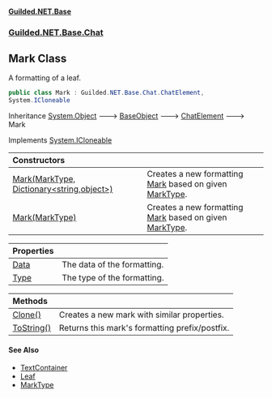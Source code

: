 #### [Guilded.NET.Base](Guilded_NET_Base.md 'Guilded.NET.Base')
### [Guilded.NET.Base.Chat](Guilded_NET_Base.md#Guilded_NET_Base_Chat 'Guilded.NET.Base.Chat')
## Mark Class
A formatting of a leaf.  
```csharp
public class Mark : Guilded.NET.Base.Chat.ChatElement,
System.ICloneable
```

Inheritance [System.Object](https://docs.microsoft.com/en-us/dotnet/api/System.Object 'System.Object') &#129106; [BaseObject](BaseObject.md 'Guilded.NET.Base.BaseObject') &#129106; [ChatElement](ChatElement.md 'Guilded.NET.Base.Chat.ChatElement') &#129106; Mark  

Implements [System.ICloneable](https://docs.microsoft.com/en-us/dotnet/api/System.ICloneable 'System.ICloneable')  

| Constructors | |
| :--- | :--- |
| [Mark(MarkType, Dictionary&lt;string,object&gt;)](Mark_Mark(MarkType_Dictionary_string_object_).md 'Guilded.NET.Base.Chat.Mark.Mark(Guilded.NET.Base.Chat.MarkType, System.Collections.Generic.Dictionary&lt;string,object&gt;)') | Creates a new formatting [Mark](Mark.md 'Guilded.NET.Base.Chat.Mark') based on given [MarkType](MarkType.md 'Guilded.NET.Base.Chat.MarkType').<br/> |
| [Mark(MarkType)](Mark_Mark(MarkType).md 'Guilded.NET.Base.Chat.Mark.Mark(Guilded.NET.Base.Chat.MarkType)') | Creates a new formatting [Mark](Mark.md 'Guilded.NET.Base.Chat.Mark') based on given [MarkType](MarkType.md 'Guilded.NET.Base.Chat.MarkType').<br/> |

| Properties | |
| :--- | :--- |
| [Data](Mark_Data.md 'Guilded.NET.Base.Chat.Mark.Data') | The data of the formatting.<br/> |
| [Type](Mark_Type.md 'Guilded.NET.Base.Chat.Mark.Type') | The type of the formatting.<br/> |

| Methods | |
| :--- | :--- |
| [Clone()](Mark_Clone().md 'Guilded.NET.Base.Chat.Mark.Clone()') | Creates a new mark with similar properties.<br/> |
| [ToString()](Mark_ToString().md 'Guilded.NET.Base.Chat.Mark.ToString()') | Returns this mark's formatting prefix/postfix.<br/> |
#### See Also
- [TextContainer](TextContainer.md 'Guilded.NET.Base.Chat.TextContainer')
- [Leaf](Leaf.md 'Guilded.NET.Base.Chat.Leaf')
- [MarkType](MarkType.md 'Guilded.NET.Base.Chat.MarkType')
